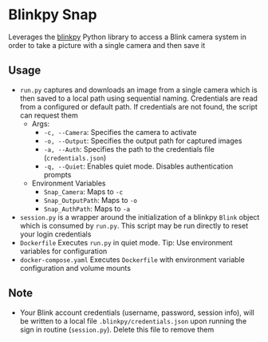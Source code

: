 # Blinkpy Snap

Leverages the [blinkpy](https://github.com/fronzbot/blinkpy) Python library to access a Blink 
camera system in order to take a picture with a single camera and then save it

## Usage

- `run.py` captures and downloads an image from a single camera which is then saved to a local 
path using sequential naming. Credentials are read from a configured or default path. If credentials 
are not found, the script can request them
  - Args:
    - `-c, --Camera`: Specifies the camera to activate
    - `-o, --Output`: Specifies the output path for captured images
    - `-a, --Auth`: Specifies the path to the credentials file (`credentials.json`)
    - `-q, --Quiet`: Enables quiet mode. Disables authentication prompts
  - Environment Variables
    - `Snap_Camera`: Maps to `-c`
    - `Snap_OutputPath`: Maps to `-o`
    - `Snap_AuthPath`: Maps to `-a`
- `session.py` is a wrapper around the initialization of a blinkpy `Blink` object 
which is consumed by `run.py`. This script may be run directly to reset your login credentials
- `Dockerfile` Executes `run.py` in quiet mode. Tip: Use environment variables for configuration
- `docker-compose.yaml` Executes `Dockerfile` with environment variable configuration and volume mounts

## Note

- Your Blink account credentials (username, password, session info), will be written to a 
local file `.blinkpy/credentials.json` upon running the sign in routine (`session.py`). Delete this file to remove 
them